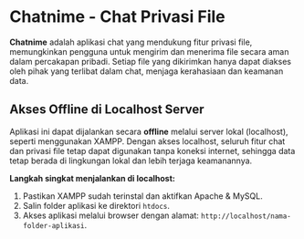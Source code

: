 # Chatnime - Chat Privasi File

**Chatnime** adalah aplikasi chat yang mendukung fitur privasi file, memungkinkan pengguna untuk mengirim dan menerima file secara aman dalam percakapan pribadi. Setiap file yang dikirimkan hanya dapat diakses oleh pihak yang terlibat dalam chat, menjaga kerahasiaan dan keamanan data.

## Akses Offline di Localhost Server

Aplikasi ini dapat dijalankan secara **offline** melalui server lokal (localhost), seperti menggunakan XAMPP. Dengan akses localhost, seluruh fitur chat dan privasi file tetap dapat digunakan tanpa koneksi internet, sehingga data tetap berada di lingkungan lokal dan lebih terjaga keamanannya.

**Langkah singkat menjalankan di localhost:**
1. Pastikan XAMPP sudah terinstal dan aktifkan Apache & MySQL.
2. Salin folder aplikasi ke direktori `htdocs`.
3. Akses aplikasi melalui browser dengan alamat: `http://localhost/nama-folder-aplikasi`.
